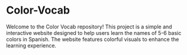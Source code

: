 # Color-Vocab
Welcome to the Color Vocab repository! This project is a simple and interactive website designed to help users learn the names of 5-6 basic colors in Spanish. The website features colorful visuals to enhance the learning experience.
